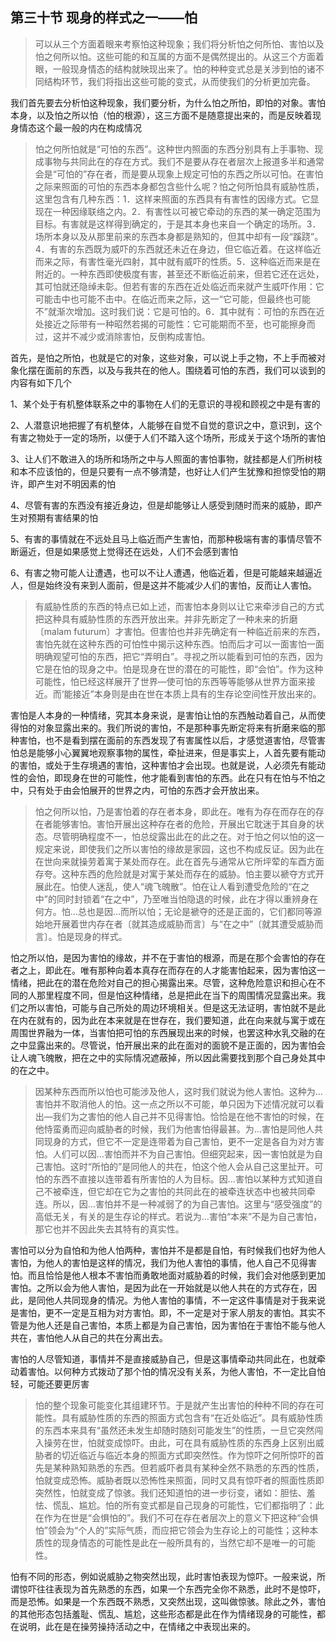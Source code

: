 <h2>第三十节 现身的样式之一——怕</h2><blockquote data-pid="U7ev_LNm">可以从三个方面着眼来考察怕这种现象；我们将分析怕之何所怕、害怕以及怕之何所以怕。这些可能的和互属的方面不是偶然提出的。从这三个方面着眼，一般现身情态的结构就映现出来了。怕的种种变式总是关涉到怕的诸不同结构环节，我们将指出这些可能的变式，从而使我们的分析更加完备。</blockquote><p data-pid="1CqDB4hA">我们首先要去分析怕这种现象，我们要分析，为什么怕之所怕，即怕的对象。害怕本身，以及怕之所以怕（怕的根源），这三方面不是随意提出来的，而是反映着现身情态这个最一般的内在构成情况</p><blockquote data-pid="WE4_AKdR">怕之何所怕就是“可怕的东西”。这种世内照面的东西分别具有上手事物、现成事物与共同此在的存在方式。我们不是要从存在者层次上报道多半和通常会是“可怕的”存在者，而是要从现象上规定可怕的东西之所以可怕。在害怕之际来照面的可怕的东西本身都包含些什么呢？怕之何所怕具有威胁性质，这里包含有几种东西：1．这样来照面的东西具有有害性的因缘方式。它显现在一种因缘联络之内。2．有害性以可被它牵动的东西的某一确定范围为目标。有害就是这样得到确定的，于是其本身也来自一个确定的场所。3．场所本身以及从那里前来的东西本身都是熟知的，但其中却有一段“蹊跷”。4．有害的东西既为威吓的东西就还未近在身边，但它临近着。在这样临近而来之际，有害性毫光四射，其中就有威吓的性质。5．这种临近而来是在附近的。一种东西即使极度有害，甚至还不断临近前来，但若它还在远处，其可怕就还隐绰未彰。但若有害的东西在近处临近而来就产生威吓作用：它可能击中也可能不击中。在临近而来之际，这一“它可能，但最终也可能不”就渐次增加。这时我们说：它是可怕的。6．其中就有：可怕的东西在近处接近之际带有一种昭然若揭的可能性：它可能期而不至，也可能擦身而过，这并不减少或消除害怕，反倒构成害怕。</blockquote><p data-pid="XFAxpSiy">首先，是怕之所怕，也就是它的对象，这些对象，可以说上手之物，不上手而被对象化摆在面前的东西，以及与我共在的他人。围绕着可怕的东西，我们可以谈到的内容有如下几个</p><p data-pid="k4OnecME">1、某个处于有机整体联系之中的事物在人们的无意识的寻视和顾视之中是有害的</p><p data-pid="5PZC_HUr">2、人潜意识地把握了有机整体，人能够在自觉不自觉的意识之中，意识到，这个有害之物处于一定的场所，以便于人们不踏入这个场所，形成关于这个场所的害怕</p><p data-pid="TPoZSzxK">3、让人们不敢进入的场所和场所之中与人照面的害怕事物，就挂都是人们所树枝和本不应该怕的，但是只要有一点不够清楚，也好让人们产生犹豫和担惊受怕的期许，即产生对不明因素的怕</p><p data-pid="5cvGdPvL">4、尽管有害的东西没有接近身边，但是却能够让人感受到随时而来的威胁，即产生对预期有害结果的怕</p><p data-pid="Y1Ncus7A">5、有害的事情就在不远处且马上临近而产生害怕，而那种极端有害的事情尽管不断逼近，但是如果感觉上觉得还在远处，人们不会感到害怕</p><p data-pid="kt60RtnG">6、有害之物可能人让遭遇，也可以不让人遭遇，他临近着，但是可能越来越逼近人，但是始终没有来到人面前，但是这并不能减少人们的害怕，反而让人害怕。</p><blockquote data-pid="hdWmocmn">有威胁性质的东西的特点已如上述，而害怕本身则以让它来牵涉自己的方式把这种具有威胁性质的东西开放出来。并非先断定了一种未来的折磨〔malam futurum〕才害怕。但害怕也并非先确定有一种临近前来的东西，害怕先就在这种东西的可怕性中揭示这种东西。怕而后才可以一面害怕一面明确观望可怕的东西，把它“弄明白”。寻视之所以能看到可怕的东西，因为它是在怕的现身之中。怕是现身在世的潜在的可能性，即“会怕”。作为这种可能性，怕已经这样展开了世界—使可怕的东西等等能够从世界方面来接近。而‘能接近”本身则是由在世在本质上具有的生存论空间性开放出来的。</blockquote><p data-pid="nMze8fKh">害怕是人本身的一种情绪，究其本身来说，是害怕让怕的东西触动着自己，从而使得怕的对象显露出来的。我们所说的害怕，不是那种事先断定将来有折磨来临的那种害怕，也不是看到摆在面前的东西发现了有害属性以后，才感觉道害怕，尽管害怕总是能够小心翼翼地观察事物的属性，牵扯进来，但是事实上，人首先要有能动的害怕，或处于生存境遇的害怕，这种害怕才会出现。也就是说，人必须先有能动性的会怕，即现身在世的可能性，他才能看到害怕的东西。此在只有在怕与不怕之中，只有处于由会怕展开的世界之内，可怕的东西才会开放出来。</p><blockquote data-pid="E32g_wqN">怕之何所以怕，乃是害怕着的存在者本身，即此在。唯有为存在而存在的存在者能够害怕。害怕开展出这种存在者的危险，开展出它耽迷于其自身的状态。尽管明确程度不一，怕总绽露出此在的此之在。对于怕之何以怕的这一规定来说，即使我们之所以害怕的缘故是家园，这也不构成反证。因为此在在世向来就操劳着寓于某处而存在。此在首先与通常从它所坪荤的车酉方面存夸。这种东西的危险就是对寓于某处而存在的威胁。怕主要以褫夺方式开展此在。怕使人迷乱，使人“魂飞魄散”。怕在让人看到遭受危险的“在之中”的同时封锁着“在之中”，乃至唯当怕隐退的时候，此在才得以重辨身在何方。怕…总也是因…而所以怕；无论是褫夺的还是正面的，它们都同等源始地开展着世内存在者〔就其造成威胁而言〕与“在之中”〔就其遭受威胁而言〕。怕是现身的样式。</blockquote><p data-pid="ktSkPGoC">怕之所以怕，是因为害怕的缘故，并不在于害怕的根源，而是在那个会害怕的存在者之上，即此在。唯有那种向着本真存在而存在的人才能害怕起来，因为害怕这一情绪，把此在的潜在危险对自己的担心揭露出来。尽管，这种危险意识和担心在不同的人那里程度不同，但是怕这种情绪，总是把此在当下的周围情况显露出来。我们之所以害怕，可能与自己所处的周边环境相关。但是这无法证明，害怕就不是此在内在就有的，因为此在本来就是在世存在，我们要知道，此在向来就与寓于或在周围世界融为一体，当害怕把可怕的东西展现出来的时候，也罢这种水乳交融的在之中显露出来的。尽管说，怕开展出来的此在面对的面貌不是正面的，因为害怕会让人魂飞魄散，把在之中的实际情况遮蔽掉，所以因此需要找到那个自己身处其中的在之中。</p><blockquote data-pid="G6Pib6Tc">因某种东西而所以怕也可能涉及他人，这时我们就说为他人害怕。这种为…害怕并不取消他人的怕。这一点之所以不可能，单只因为下述情况就可以看出—我们为之害怕的他人自己并不见得害怕。恰恰是在他不害怕的时候，在他恃蛮勇而迎向威胁者的时候，我们为他害怕得最甚。为…害怕是同他人共同现身的方式，但它不一定是连带着为自己害怕，更不一定是各自为对方害怕。人们可以因…害怕而并不为自己害怕。但细究起来，因一害怕就是为自己害怕。这时“所怕的”是同他人的共在，怕这个他人会从自己这里扯开。可怕的东西不直接以连带着有所害怕的人为目标。因…害怕以某种方式知道自己不被牵连，但它却在它为之害怕的共同此在的被牵连状态中也被共同牵连。所以，因…害怕并不是一种减弱了的为自己害怕。这里与“感受强度”的高低无关，有关的是生存论的样式。若说为…害怕“本来”不是为自己害怕，那它也并不因此失去其特有的真实性。</blockquote><p data-pid="1i0eB6LU">害怕可以分为自怕和为他人怕两种，害怕并不是都是自怕，有时候我们也好为他人害怕，为他人的害怕是这样的情况，我们为他人害怕的事情，他人自己不见得害怕。而且恰恰是他人根本不害怕而勇敢地面对威胁着的时候，我们会对他感到更加害怕。之所以会为他人害怕，是因为此在一开始就是以他人共在的方式存在，因此，是同他人共同现身的情况。为他人害怕的事情，不一定这件事情是对于我来说是害怕，更不一定是互相为对方害怕。即，不一定是对于家人朋友的害怕。其实不管是为他人还是自己害怕，本质上都是为自己害怕，因为害怕在于害怕不能与他人共在，害怕他人从自己的共在分离出去。</p><p data-pid="XvqFJbnQ">害怕的人尽管知道，事情并不是直接威胁自己，但是这事情牵动共同此在，也就牵动着害怕。以何种方式拨动了那个怕的情况没有关系，为他人害怕，不一定比自怕轻，可能还要更厉害</p><blockquote data-pid="OVSWt-q6">怕的整个现象可能变化其组建环节。于是就产生出害怕的种种不同的存在可能性。具有威胁性质的东西的照面方式包含有“在近处临近”。具有威胁性质的东西本来具有“虽然还未发生却随时随刻可能发生”的性质，一旦它突然闯入操劳在世，怕就变成惊吓。由此，可在具有威胁性质的东西身上区别出威胁者的切近临近与临近本身的照面方式即突然性。作为惊吓之何所惊吓的首先是某种熟知熟悉的东西。但若威吓者具有某种全然不熟悉的东西的性质，怕就变成恐怖。威胁者既以恐怖性来照面，同时又具有惊吓者的照面性质即突然性，怕就变成了惊骇。我们还知道怕的进一步衍变，诸如：胆怯、羞怯、慌乱、尴尬。怕的所有变式都是自己现身的可能性，它们都指明了：此在作为在世是“会惧怕的”。我们不可在存在者层次上的意义下把这种“会惧怕”领会为“个人的”实际气质，而应把它领会为生存论上的可能性；这种本质性的现身情态的可能性是此在一般所具有的，当然它却不是唯一的可能性。</blockquote><p data-pid="iCE7eEys">怕有不同的形态，例如说威胁之物突然出现，此时害怕表现为惊吓。一般来说，所谓惊吓往往表现为首先熟悉的东西，如果一个东西完全你不熟悉，此时不是惊吓，而是恐怖。如果是一个东西既不熟悉，又突然出现，这叫做惊骇。除此之外，害怕的其他形态包括羞耻、慌乱、尴尬，这些形态都是此在作为情绪现身的可能性，都在说明，此在是在操劳操持活动之中，在情绪之中表现出来的。</p>